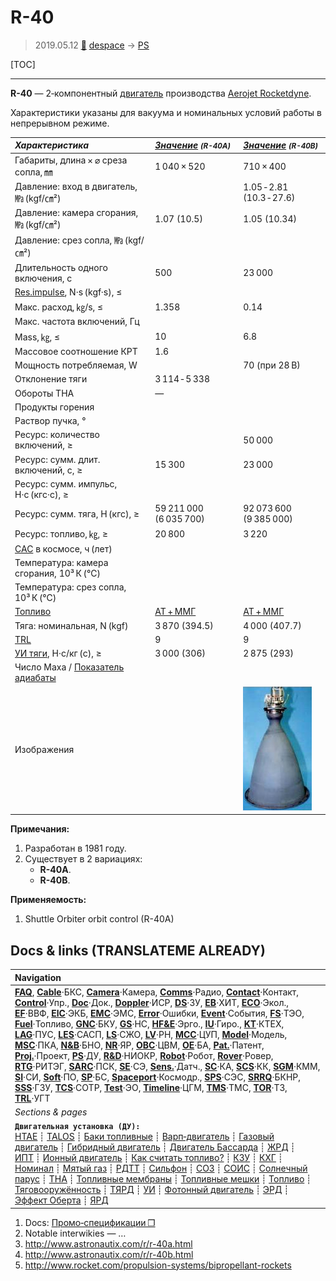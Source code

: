 # R-40
> 2019.05.12 [🚀](../index/index.md) [despace](index.md) → [PS](ps.md)

[TOC]

---

**R-40** — 2‑компонентный [двигатель](ps.md) производства [Aerojet Rocketdyne](aerojet_rocketdyne.md).

Характеристики указаны для вакуума и номинальных условий работы в непрерывном режиме.

|*Характеристика*|*[Значение](si.md) <small>(R-40A)</small>*|*[Значение](si.md) <small>(R-40B)</small>*|
|:--|:--|:--|
|Габариты, длина × ⌀ среза сопла, ㎜|1 040 × 520|710 × 400|
|Давление: вход в двигатель, ㎫ (kgf/㎝²)| |1.05 ‑ 2.81 (10.3 ‑ 27.6)|
|Давление: камера сгорания, ㎫ (kgf/㎝²)|1.07 (10.5)|1.05 (10.34)|
|Давление: срез сопла, ㎫ (kgf/㎝²)| | |
|Длительность одного включения, с|500|23 000|
|[Res.impulse](ing.md), N·s (kgf·s), ≤| | |
|Макс. расход, ㎏/s, ≤|1.358|0.14|
|Макс. частота включений, Гц| | |
|Mass, ㎏, ≤|10|6.8|
|Массовое соотношение КРТ|1.6| |
|Мощность потребляемая, W| |70 (при 28 В)|
|Отклонение тяги|3 114 ‑ 5 338| |
|Обороты ТНА|—|
|Продукты горения| | |
|Раствор пучка, °| |
|Ресурс: количество включений, ≥| |50 000|
|Ресурс: сумм. длит. включений, c, ≥|15 300|23 000|
|Ресурс: сумм. импульс, Н·с (кгс·с), ≥| |
|Ресурс: сумм. тяга, Н (кгс), ≥|59 211 000 (6 035 700)|92 073 600 (9 385 000)|
|Ресурс: топливо, ㎏, ≥|20 800|3 220|
|[САС](lifetime.md) в космосе, ч (лет)| | |
|Температура: камера сгорания, 10³ К (℃)| | |
|Температура: срез сопла, 10³ К (℃)| | |
|[Топливо](fuel.md)|[АТ + ММГ](at_plus.md)|[АТ + ММГ](at_plus.md)|
|Тяга: номинальная, N (kgf)|3 870 (394.5)|4 000 (407.7)|
|[TRL](trl.md)|9|9|
|[УИ тяги](isp.md), Н·с/кг (с), ≥|3 000 (306)|2 875 (293)|
|Число Маха / [Показатель адиабаты](heat_cr.md)| | |
|Изображения| |![](f/ps/r/r-40b_pic1.png)|

**Примечания:**

   1. Разработан в 1981 году.
   1. Существует в 2 вариациях:
      - **R-40A**.
      - **R-40B**.

**Применяемость:**

   1. Shuttle Orbiter orbit control (R-40A)



<p style="page-break-after:always"> </p>

## Docs & links (TRANSLATEME ALREADY)
|Navigation|
|:--|
|**[FAQ](faq.md)**, **[Cable](cable.md)**·БКС, **[Camera](cam.md)**·Камера, **[Comms](comms.md)**·Радио, **[Contact](contact.md)**·Контакт, **[Control](control.md)**·Упр., **[Doc](doc.md)**·Док., **[Doppler](doppler.md)**·ИСР, **[DS](ds.md)**·ЗУ, **[EB](eb.md)**·ХИТ, **[ECO](ecology.md)**·Экол., **[EF](ef.md)**·ВВФ, **[ElC](elc.md)**·ЭКБ, **[EMC](emc.md)**·ЭМС, **[Error](error.md)**·Ошибки, **[Event](event.md)**·События, **[FS](fs.md)**·ТЭО, **[Fuel](fuel.md)**·Топливо, **[GNC](gnc.md)**·БКУ, **[GS](scs.md)**·НС, **[HF&E](hfe.md)**·Эрго., **[IU](iu.md)**·Гиро., **[KT](kt.md)**·КТЕХ, **[LAG](lag.md)**·ПУC, **[LES](les.md)**·САСП, **[LS](ls.md)**·СЖО, **[LV](lv.md)**·РН, **[MCC](mcc.md)**·ЦУП, **[Model](model.md)**·Модель, **[MSC](sc.md)**·ПКА, **[N&B](nnb.md)**·БНО, **[NR](nr.md)**·ЯР, **[OBC](obc.md)**·ЦВМ, **[OE](oe.md)**·БА, **[Pat.](патент.md)**·Патент, **[Proj.](project.md)**·Проект, **[PS](ps.md)**·ДУ, **[R&D](rnd.md)**·НИОКР, **[Robot](robotics.md)**·Робот, **[Rover](rover.md)**·Ровер, **[RTG](rtg.md)**·РИТЭГ, **[SARC](sarc.md)**·ПСК, **[SE](se.md)**·СЭ, **[Sens.](sensor.md)**·Датч., **[SC](sc.md)**·КА, **[SCS](scs.md)**·КК, **[SGM](sgm.md)**·КММ, **[SI](si.md)**·СИ, **[Soft](soft.md)**·ПО, **[SP](sp.md)**·БС, **[Spaceport](spaceport.md)**·Космодр., **[SPS](sps.md)**·СЭС, **[SRRQ](srrq.md)**·БКНР, **[SSS](sss.md)**·ГЗУ, **[TCS](tcs.md)**·СОТР, **[Test](test.md)**·ЭО, **[Timeline](timeline.md)**·ЦГМ, **[TMS](tms.md)**·ТМС, **[TOR](tor.md)**·ТЗ, **[TRL](trl.md)**·УГТ|
|*Sections & pages*|
|**`Двигательная установка (ДУ):`**<br> [HTAE](htae.md) ┊ [TALOS](talos.md) ┊ [Баки топливные](fuel_tank.md) ┊ [Варп‑двигатель](warp_drive.md) ┊ [Газовый двигатель](cgt.md) ┊ [Гибридный двигатель](гбрд.md) ┊ [Двигатель Бассарда](bussard_ramjet.md) ┊ [ЖРД](lpr.md) ┊ [ИПТ](ing.md) ┊ [Ионный двигатель](иод.md) ┊ [Как считать топливо?](si.md) ┊ [КЗУ](cinu.md) ┊ [КХГ](cgs.md) ┊ [Номинал](nominal.md) ┊ [Мятый газ](exhsteam.md) ┊ [РДТТ](spr.md) ┊ [Сильфон](сильфон.md) ┊ [СОЗ](соз.md) ┊ [СОИС](соис.md) ┊ [Солнечный парус](солнечный_парус.md) ┊ [ТНА](turbopump.md) ┊ [Топливные мембраны](топливные_мембраны.md) ┊ [Топливные мешки](топливные_мешки.md) ┊ [Топливо](fuel.md) ┊ [Тяговооружённость](ttwr.md) ┊ [ТЯРД](тярд.md) ┊ [УИ](isp.md) ┊ [Фотонный двигатель](фотонный_двигатель.md) ┊ [ЭРД](epsp.md) ┊ [Эффект Оберта](oberth_eff.md) ┊ [ЯРД](ntr.md)|

   1. Docs: [Промо‑спецификации ❐](f/ps/r/r-40_spec1.jpg)
   1. Notable interwikies — …
   1. <http://www.astronautix.com/r/r-40a.html>
   1. <http://www.astronautix.com/r/r-40b.html>
   1. <http://www.rocket.com/propulsion-systems/bipropellant-rockets>
